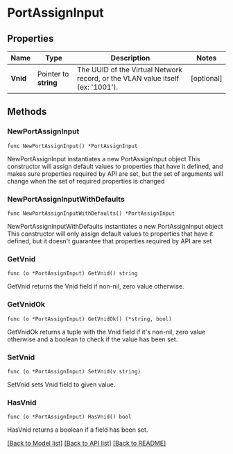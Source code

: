 # PortAssignInput

## Properties

Name | Type | Description | Notes
------------ | ------------- | ------------- | -------------
**Vnid** | Pointer to **string** | The UUID of the Virtual Network record, or the VLAN value itself (ex: &#39;1001&#39;). | [optional] 

## Methods

### NewPortAssignInput

`func NewPortAssignInput() *PortAssignInput`

NewPortAssignInput instantiates a new PortAssignInput object
This constructor will assign default values to properties that have it defined,
and makes sure properties required by API are set, but the set of arguments
will change when the set of required properties is changed

### NewPortAssignInputWithDefaults

`func NewPortAssignInputWithDefaults() *PortAssignInput`

NewPortAssignInputWithDefaults instantiates a new PortAssignInput object
This constructor will only assign default values to properties that have it defined,
but it doesn't guarantee that properties required by API are set

### GetVnid

`func (o *PortAssignInput) GetVnid() string`

GetVnid returns the Vnid field if non-nil, zero value otherwise.

### GetVnidOk

`func (o *PortAssignInput) GetVnidOk() (*string, bool)`

GetVnidOk returns a tuple with the Vnid field if it's non-nil, zero value otherwise
and a boolean to check if the value has been set.

### SetVnid

`func (o *PortAssignInput) SetVnid(v string)`

SetVnid sets Vnid field to given value.

### HasVnid

`func (o *PortAssignInput) HasVnid() bool`

HasVnid returns a boolean if a field has been set.


[[Back to Model list]](../README.md#documentation-for-models) [[Back to API list]](../README.md#documentation-for-api-endpoints) [[Back to README]](../README.md)


